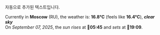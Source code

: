 
자동으로 추가된 텍스트입니다.

<!--START_SECTION:weather:moscow-->
Currently in **Moscow** (RU), the weather is: **16.8°C** (feels like **16.4°C**), ***clear sky***<br/>
On *September 07, 2025*, the *sun rises* at 🌅**05:45** and *sets* at 🌇**19:09**.
<!--END_SECTION:weather-->
